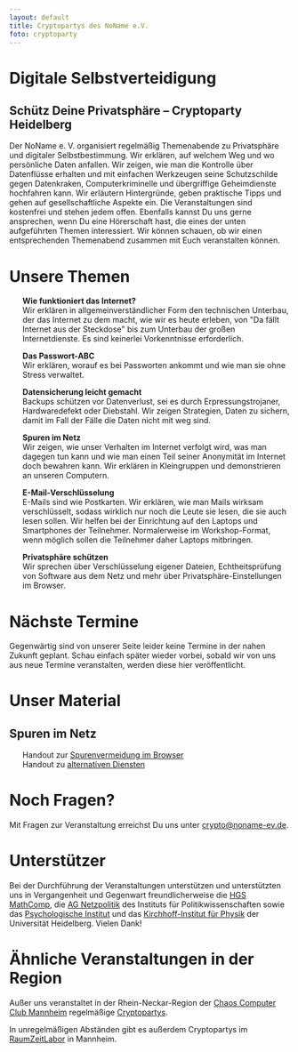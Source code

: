 ```yaml
---
layout: default
title: Cryptopartys des NoName e.V.
foto: cryptoparty
---
```


<style>
li {
	list-style: none;
}
</style>

# Digitale Selbstverteidigung
## Schütz Deine Privatsphäre – Cryptoparty Heidelberg

Der NoName e. V. organisiert regelmäßig Themen­abende zu Privatsphäre und digitaler Selbstbestimmung. Wir erklären, auf welchem Weg und wo persönliche Daten anfallen. Wir zeigen, wie man die Kontrolle über Datenflüsse erhalten und mit einfachen Werkzeugen seine Schutzschilde gegen Datenkraken, Computerkriminelle und übergriffige Geheimdienste hochfah­ren kann. Wir erläutern Hintergründe, geben praktische Tipps und gehen auf gesellschaftliche Aspekte ein.
Die Veranstaltungen sind kostenfrei und stehen jedem offen.
Ebenfalls kannst Du uns gerne ansprechen, wenn Du eine Hörerschaft hast, die eines der unten aufgeführten Themen interessiert. Wir können schauen, ob wir einen entsprechenden Themenabend zusammen mit Euch veranstalten können.


# Unsere Themen

* **Wie funktioniert das Internet?**<br>
Wir erklären in allgemeinverständlicher Form den technischen Unterbau, der das Internet zu dem macht, wie wir es heute erleben, von "Da fällt Internet aus der Steckdose" bis zum Unterbau der großen Internetdienste. Es sind keinerlei Vorkenntnisse erforderlich.

* **Das Passwort-ABC**<br>
Wir erklären, worauf es bei Passworten ankommt und wie man sie ohne Stress verwaltet.

* **Datensicherung leicht gemacht**<br>
Backups schützen vor Datenverlust, sei es durch Erpressungstrojaner, Hardwaredefekt oder Diebstahl.
Wir zeigen Strategien, Daten zu sichern, damit im Fall der Fälle die Daten nicht mit weg sind.

* **Spuren im Netz**<br>
Wir zeigen, wie unser Verhalten im Internet verfolgt wird, was man dagegen tun kann und wie man einen Teil seiner Anonymität im Internet doch bewahren kann.
Wir erklären in Kleingruppen und demonstrieren an unseren Computern.

* **E-Mail-Verschlüsselung**<br>
E-Mails sind wie Postkarten. Wir erklären, wie man Mails wirksam verschlüsselt, sodass wirklich nur noch die Leute sie lesen, die sie auch lesen sollen.
Wir helfen bei der Einrichtung auf den Laptops und Smartphones der Teilnehmer. Normalerweise im Workshop-Format, wenn möglich sollen die Teilnehmer daher Laptops mitbringen.

* **Privatsphäre schützen**<br>
Wir sprechen über Verschlüsselung eigener Dateien, Echtheitsprüfung von Software aus dem Netz und mehr über Privatsphäre-Einstellungen im Browser.


# Nächste Termine

Gegenwärtig sind von unserer Seite leider keine Termine in der nahen Zukunft geplant. Schau einfach später wieder vorbei, sobald wir von uns aus neue Termine veranstalten, werden diese hier veröffentlicht.


# Unser Material

## Spuren im Netz
* Handout zur [Spurenvermeidung im Browser](cryptoparty/spurenvermeidung_browser.pdf)
* Handout zu [alternativen Diensten](cryptoparty/alternative_dienste.pdf)


# Noch Fragen?

Mit Fragen zur Veranstaltung erreichst Du uns unter [crypto@noname-ev.de](mailto:crypto@noname-ev.de).


# Unterstützer

Bei der Durchführung der Veranstaltungen unterstützen und unterstützten uns in Vergangenheit und Gegenwart freundlicherweise die [HGS MathComp](http://www.mathcomp.uni-heidelberg.de/), die [AG Netzpolitik](https://www.uni-heidelberg.de/politikwissenschaften/forschung/netzpolitik/ag/index.html) des Instituts für Politikwissenschaften sowie das [Psychologische Institut](http://www.psychologie.uni-heidelberg.de/) und das [Kirchhoff-Institut für Physik](https://www.kip.uni-heidelberg.de) der Universität Heidelberg. Vielen Dank!


# Ähnliche Veranstaltungen in der Region

Außer uns veranstaltet in der Rhein-Neckar-Region der [Chaos Computer Club Mannheim](https://www.ccc-mannheim.de) regelmäßige [Cryptopartys](https://www.ccc-mannheim.de/wiki/Cryptoparty).

In unregelmäßigen Abständen gibt es außerdem Cryptopartys im [RaumZeitLabor](https://raumzeitlabor.de/) in Mannheim.

